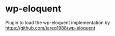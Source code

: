 # wp-eloquent
Plugin to load the wp-eloquent implementation by https://github.com/tareq1988/wp-eloquent
